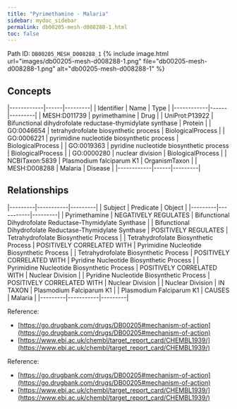 ```yaml
---
title: "Pyrimethamine - Malaria"
sidebar: mydoc_sidebar
permalink: db00205-mesh-d008288-1.html
toc: false 
---
```



Path ID: `DB00205_MESH_D008288_1`
{% include image.html url="images/db00205-mesh-d008288-1.png" file="db00205-mesh-d008288-1.png" alt="db00205-mesh-d008288-1" %}

## Concepts

|------------|------|---------|
| Identifier | Name | Type    |
|------------|------|---------|
| MESH:D011739 | pyrimethamine | Drug |
| UniProt:P13922 | Bifunctional dihydrofolate reductase-thymidylate synthase | Protein |
| GO:0046654 | tetrahydrofolate biosynthetic process | BiologicalProcess |
| GO:0006221 | pyrimidine nucleotide biosynthetic process | BiologicalProcess |
| GO:0019363 | pyridine nucleotide biosynthetic process | BiologicalProcess |
| GO:0000280 | nuclear division | BiologicalProcess |
| NCBITaxon:5839 | Plasmodium falciparum K1 | OrganismTaxon |
| MESH:D008288 | Malaria | Disease |
|------------|------|---------|

## Relationships

|---------|-----------|---------|
| Subject | Predicate | Object  |
|---------|-----------|---------|
| Pyrimethamine | NEGATIVELY REGULATES | Bifunctional Dihydrofolate Reductase-Thymidylate Synthase |
| Bifunctional Dihydrofolate Reductase-Thymidylate Synthase | POSITIVELY REGULATES | Tetrahydrofolate Biosynthetic Process |
| Tetrahydrofolate Biosynthetic Process | POSITIVELY CORRELATED WITH | Pyrimidine Nucleotide Biosynthetic Process |
| Tetrahydrofolate Biosynthetic Process | POSITIVELY CORRELATED WITH | Pyridine Nucleotide Biosynthetic Process |
| Pyrimidine Nucleotide Biosynthetic Process | POSITIVELY CORRELATED WITH | Nuclear Division |
| Pyridine Nucleotide Biosynthetic Process | POSITIVELY CORRELATED WITH | Nuclear Division |
| Nuclear Division | IN TAXON | Plasmodium Falciparum K1 |
| Plasmodium Falciparum K1 | CAUSES | Malaria |
|---------|-----------|---------|

Reference: 
  - [https://go.drugbank.com/drugs/DB00205#mechanism-of-action](https://go.drugbank.com/drugs/DB00205#mechanism-of-action)
  - [https://www.ebi.ac.uk/chembl/target_report_card/CHEMBL1939/](https://www.ebi.ac.uk/chembl/target_report_card/CHEMBL1939/)

Reference: 
  - [https://go.drugbank.com/drugs/DB00205#mechanism-of-action](https://go.drugbank.com/drugs/DB00205#mechanism-of-action)
  - [https://www.ebi.ac.uk/chembl/target_report_card/CHEMBL1939/](https://www.ebi.ac.uk/chembl/target_report_card/CHEMBL1939/)
